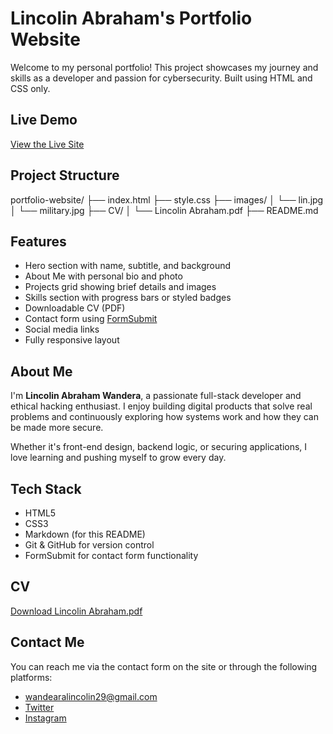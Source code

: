 # Lincolin Abraham's Portfolio Website

Welcome to my personal portfolio! This project showcases my journey and skills as a developer and passion for cybersecurity. Built using HTML and CSS only.



##  Live Demo

 [View the Live Site](https://yourusername.github.io/portfolio-website/)  



##  Project Structure

portfolio-website/
├── index.html
├── style.css
├── images/
│  └── lin.jpg
│  └── military.jpg
├── CV/
│ └── Lincolin Abraham.pdf
├── README.md


##  Features

- Hero section with name, subtitle, and background
- About Me with personal bio and photo
-  Projects grid showing brief details and images
-  Skills section with progress bars or styled badges
-  Downloadable CV (PDF)
-  Contact form using [FormSubmit](https://formsubmit.co/)
-  Social media links 
-  Fully responsive layout



## About Me

I'm **Lincolin Abraham Wandera**, a passionate full-stack developer and ethical hacking enthusiast. I enjoy building digital products that solve real problems and continuously exploring how systems work and how they can be made more secure.

Whether it's front-end design, backend logic, or securing applications, I love learning and pushing myself to grow every day.


## Tech Stack

- HTML5
- CSS3
- Markdown (for this README)
- Git & GitHub for version control
- FormSubmit for contact form functionality


## CV

[Download Lincolin Abraham.pdf](./CV/Lincolin%20Abraham.pdf)


## Contact Me

You can reach me via the contact form on the site or through the following platforms:

- [wandearalincolin29@gmail.com](mailto:wanderalincolin29@gmail.com)
- [Twitter](https://twitter.com/barely_lee)
- [Instagram](https://www.instagram.com/barely_lee)
